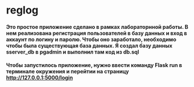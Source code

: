 # reglog
#### Это простое приложение сделано в рамках лабораторнной работы. В нем реализована регистрация пользователей в базу данных и вход в аккаунт по логину и паролю. Чтобы оно заработало, необходимо чтобы была существующая база данных. Я создал базу данных sserver_db в pgadmin и выполнил там код из db.sql
#### Чтобы запустилось приложение, нужно ввести команду Flask run в терминале окружения и перейтии на страницу http://127.0.0.1:5000/login
